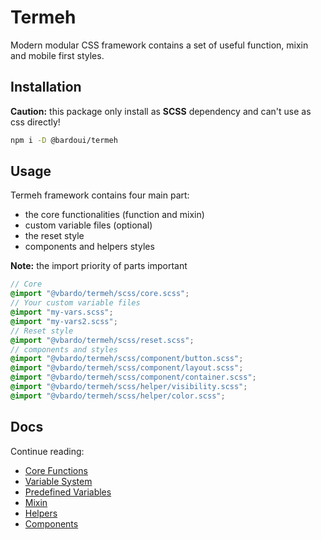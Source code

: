 # Termeh

Modern modular CSS framework contains a set of useful function, mixin and mobile first styles.

## Installation

**Caution:** this package only install as **SCSS** dependency and can't use as css directly!

```bash
npm i -D @bardoui/termeh
```

## Usage

Termeh framework contains four main part:

- the core functionalities (function and mixin)
- custom variable files (optional)
- the reset style
- components and helpers styles

**Note:** the import priority of parts important

```scss
// Core
@import "@vbardo/termeh/scss/core.scss";
// Your custom variable files
@import "my-vars.scss";
@import "my-vars2.scss";
// Reset style
@import "@vbardo/termeh/scss/reset.scss";
// components and styles
@import "@vbardo/termeh/scss/component/button.scss";
@import "@vbardo/termeh/scss/component/layout.scss";
@import "@vbardo/termeh/scss/component/container.scss";
@import "@vbardo/termeh/scss/helper/visibility.scss";
@import "@vbardo/termeh/scss/helper/color.scss";
```

## Docs

Continue reading:

- [Core Functions](docs/CORE.md)
- [Variable System](docs/VAR.md)
- [Predefined Variables](docs/PRE.md)
- [Mixin](docs/MIXIN.md)
- [Helpers](docs/HELPER.md)
- [Components](docs/COM.md)
